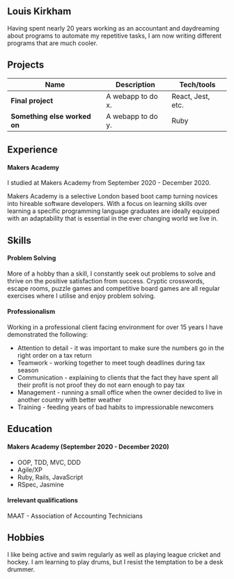 ## Louis Kirkham

Having spent nearly 20 years working as an accountant and daydreaming about programs to automate my repetitive tasks, I am now writing different programs that are much cooler.

## Projects

| Name                         | Description       | Tech/tools        |
| ---------------------------- | ----------------- | ----------------- |
| **Final project**            | A webapp to do x. | React, Jest, etc. |
| **Something else worked on** | A webapp to do y. | Ruby              |

## Experience

#### Makers Academy 

I studied at Makers Academy from September 2020 - December 2020.

Makers Academy is a selective London based boot camp turning novices into hireable software developers. With a focus on learning skills over learning a specific programming language graduates are ideally equipped with an adaptability that is essential in the ever changing world we live in.

## Skills

#### Problem Solving

More of a hobby than a skill, I constantly seek out problems to solve and thrive on the positive satisfaction from success. Cryptic crosswords, escape rooms, puzzle games and competitive board games are all regular exercises where I utilise and enjoy problem solving.

#### Professionalism

Working in a professional client facing environment for over 15 years I have demonstrated the following:

- Attention to detail - it was important to make sure the numbers go in the right order on a tax return
- Teamwork - working together to meet tough deadlines during tax season
- Communication - explaining to clients that the fact they have spent all their profit is not proof they do not earn enough to pay tax
- Management - running a small office when the owner decided to live in another country with better weather
- Training - feeding years of bad habits to impressionable newcomers

## Education

#### Makers Academy (September 2020 - December 2020)

- OOP, TDD, MVC, DDD
- Agile/XP
- Ruby, Rails, JavaScript
- RSpec, Jasmine

#### Irrelevant qualifications

MAAT - Association of Accounting Technicians

## Hobbies

I like being active and swim regularly as well as playing league cricket and hockey.
I am learning to play drums, but I resist the temptation to be a desk drummer.
